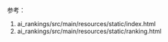 参考：
1. ai_rankings/src/main/resources/static/index.html
2. ai_rankings/src/main/resources/static/ranking.html
